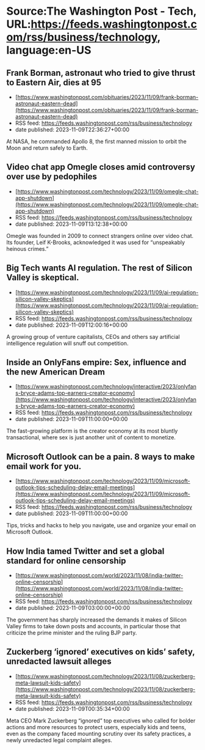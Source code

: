 # Source:The Washington Post - Tech, URL:https://feeds.washingtonpost.com/rss/business/technology, language:en-US

## Frank Borman, astronaut who tried to give thrust to Eastern Air, dies at 95
 - [https://www.washingtonpost.com/obituaries/2023/11/09/frank-borman-astronaut-eastern-dead](https://www.washingtonpost.com/obituaries/2023/11/09/frank-borman-astronaut-eastern-dead)
 - RSS feed: https://feeds.washingtonpost.com/rss/business/technology
 - date published: 2023-11-09T22:36:27+00:00

At NASA, he commanded Apollo 8, the first manned mission to orbit the Moon and return safely to Earth.

## Video chat app Omegle closes amid controversy over use by pedophiles
 - [https://www.washingtonpost.com/technology/2023/11/09/omegle-chat-app-shutdown](https://www.washingtonpost.com/technology/2023/11/09/omegle-chat-app-shutdown)
 - RSS feed: https://feeds.washingtonpost.com/rss/business/technology
 - date published: 2023-11-09T13:12:38+00:00

Omegle was founded in 2009 to connect strangers online over video chat. Its founder, Leif K-Brooks, acknowledged it was used for “unspeakably heinous crimes.”

## Big Tech wants AI regulation. The rest of Silicon Valley is skeptical.
 - [https://www.washingtonpost.com/technology/2023/11/09/ai-regulation-silicon-valley-skeptics](https://www.washingtonpost.com/technology/2023/11/09/ai-regulation-silicon-valley-skeptics)
 - RSS feed: https://feeds.washingtonpost.com/rss/business/technology
 - date published: 2023-11-09T12:00:16+00:00

A growing group of venture capitalists, CEOs and others say artificial intelligence regulation will snuff out competition.

## Inside an OnlyFans empire: Sex, influence and the new American Dream
 - [https://www.washingtonpost.com/technology/interactive/2023/onlyfans-bryce-adams-top-earners-creator-economy](https://www.washingtonpost.com/technology/interactive/2023/onlyfans-bryce-adams-top-earners-creator-economy)
 - RSS feed: https://feeds.washingtonpost.com/rss/business/technology
 - date published: 2023-11-09T11:00:00+00:00

The fast-growing platform is the creator economy at its most bluntly transactional, where sex is just another unit of content to monetize.

## Microsoft Outlook can be a pain. 8 ways to make email work for you.
 - [https://www.washingtonpost.com/technology/2023/11/09/microsoft-outlook-tips-scheduling-delay-email-meetings](https://www.washingtonpost.com/technology/2023/11/09/microsoft-outlook-tips-scheduling-delay-email-meetings)
 - RSS feed: https://feeds.washingtonpost.com/rss/business/technology
 - date published: 2023-11-09T11:00:00+00:00

Tips, tricks and hacks to help you navigate, use and organize your email on Microsoft Outlook.

## How India tamed Twitter and set a global standard for online censorship
 - [https://www.washingtonpost.com/world/2023/11/08/india-twitter-online-censorship](https://www.washingtonpost.com/world/2023/11/08/india-twitter-online-censorship)
 - RSS feed: https://feeds.washingtonpost.com/rss/business/technology
 - date published: 2023-11-09T03:00:00+00:00

The government has sharply increased the demands it makes of Silicon Valley firms to take down posts and accounts, in particular those that criticize the prime minister and the ruling BJP party.

## Zuckerberg ‘ignored’ executives on kids’ safety, unredacted lawsuit alleges
 - [https://www.washingtonpost.com/technology/2023/11/08/zuckerberg-meta-lawsuit-kids-safety](https://www.washingtonpost.com/technology/2023/11/08/zuckerberg-meta-lawsuit-kids-safety)
 - RSS feed: https://feeds.washingtonpost.com/rss/business/technology
 - date published: 2023-11-09T00:35:34+00:00

Meta CEO Mark Zuckerberg “ignored” top executives who called for bolder actions and more resources to protect users, especially kids and teens, even as the company faced mounting scrutiny over its safety practices, a newly unredacted legal complaint alleges.

